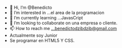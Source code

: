 - 👋 Hi, I’m @Benedicto
- 👀 I’m interested in ...el area de la programacion
- 🌱 I’m currently learning ...JavasCript
- 💞️ I’m looking to collaborate on una  empresa o cliente.
- 📫 How to reach me ...benedictodzibdzib@gmail.com
- Actualmente soy Junior
- Se programar en HTML5 Y CSS.

<!---
B3n3dict0/B3n3dict0 is a ✨ special ✨ repository because its `README.md` (this file) appears on your GitHub profile.
You can click the Preview link to take a look at your changes.
--->
